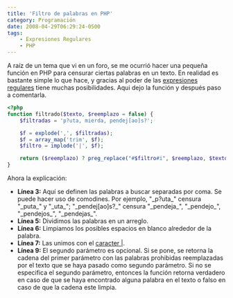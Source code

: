 ```yaml
---
title: 'Filtro de palabras en PHP'
category: Programación
date: 2008-04-29T06:29:24-0500
tags:
    - Expresiones Regulares
    - PHP
---
```


A raíz de un tema que vi en un foro, se me ocurrió hacer una pequeña función en PHP para censurar ciertas palabras en un texto. En realidad es bastante simple lo que hace, y gracias al poder de las [expresiones regulares](http://es.wikipedia.org/wiki/Expresi%C3%B3n_regular) tiene muchas posibilidades. Aqui dejo la función y después paso a comentarla.

```php
<?php
function filtrado($texto, $reemplazo = false) {
    $filtradas = 'p?uta, mierda, pendej[ao]s?';

    $f = explode(',', $filtradas);
    $f = array_map('trim', $f);
    $filtro = implode('|', $f);

    return ($reemplazo) ? preg_replace("#$filtro#i", $reemplazo, $texto) : preg_match("#$filtro#i", $texto) ;
}
```

Ahora la explicación:

-   **Línea 3:** Aquí se definen las palabras a buscar separadas por coma. Se puede hacer uso de comodines. Por ejemplo, &#34;\_p?uta\_&#34; censura &#34;\_puta\_&#34; y &#34;\_uta\_&#34;; &#34;\_pendej\[ao\]s?\_&#34; censura &#34;\_pendeja\_&#34;, &#34;\_pendejo\_&#34;, &#34;\_pendejos\_&#34;, &#34;\_pendejas\_&#34;.
-   **Línea 5:** Dividimos las palabras en un arreglo.
-   **Línea 6:** Limpiamos los posibles espacios en blanco alrededor de la palabra.
-   **Línea 7:** Las unimos con el [caracter |](http://es.wikipedia.org/wiki/Expresi%C3%B3n_regular#La_barra_.22.7C.22).
-   **Línea 9:** El segundo parámetro es opcional. Si se pone, se retorna la cadena del primer parámetro con las palabras prohibidas reemplazadas por el texto que se haya pasado como segundo parámetro. Si no se especifica el segundo parámetro, entonces la función retorna verdadero en caso de que se haya encontrado alguna palabra en el texto o falso en caso de que la cadena este limpia.
